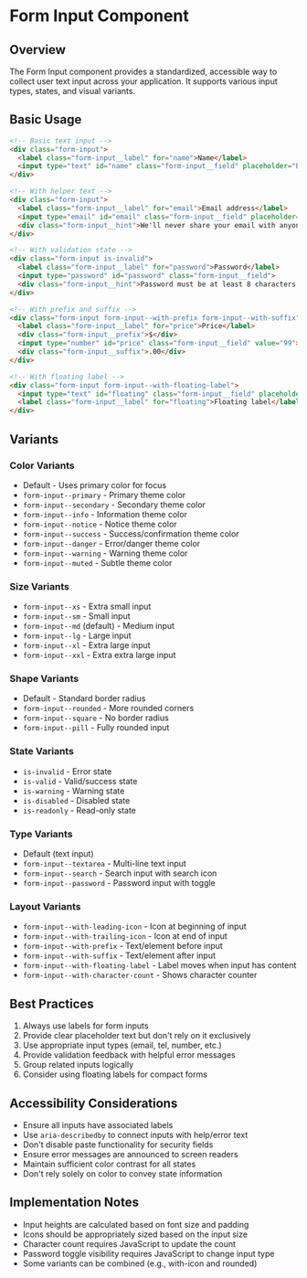 # Form Input Component

## Overview
The Form Input component provides a standardized, accessible way to collect user text input across your application. It supports various input types, states, and visual variants.

## Basic Usage

```html
<!-- Basic text input -->
<div class="form-input">
  <label class="form-input__label" for="name">Name</label>
  <input type="text" id="name" class="form-input__field" placeholder="Enter your name">
</div>

<!-- With helper text -->
<div class="form-input">
  <label class="form-input__label" for="email">Email address</label>
  <input type="email" id="email" class="form-input__field" placeholder="name@example.com">
  <div class="form-input__hint">We'll never share your email with anyone else.</div>
</div>

<!-- With validation state -->
<div class="form-input is-invalid">
  <label class="form-input__label" for="password">Password</label>
  <input type="password" id="password" class="form-input__field">
  <div class="form-input__hint">Password must be at least 8 characters.</div>
</div>

<!-- With prefix and suffix -->
<div class="form-input form-input--with-prefix form-input--with-suffix">
  <label class="form-input__label" for="price">Price</label>
  <div class="form-input__prefix">$</div>
  <input type="number" id="price" class="form-input__field" value="99">
  <div class="form-input__suffix">.00</div>
</div>

<!-- With floating label -->
<div class="form-input form-input--with-floating-label">
  <input type="text" id="floating" class="form-input__field" placeholder=" ">
  <label class="form-input__label" for="floating">Floating label</label>
</div>
```

## Variants

### Color Variants
- Default - Uses primary color for focus
- `form-input--primary` - Primary theme color
- `form-input--secondary` - Secondary theme color
- `form-input--info` - Information theme color
- `form-input--notice` - Notice theme color
- `form-input--success` - Success/confirmation theme color
- `form-input--danger` - Error/danger theme color
- `form-input--warning` - Warning theme color
- `form-input--muted` - Subtle theme color

### Size Variants
- `form-input--xs` - Extra small input
- `form-input--sm` - Small input
- `form-input--md` (default) - Medium input
- `form-input--lg` - Large input
- `form-input--xl` - Extra large input
- `form-input--xxl` - Extra extra large input

### Shape Variants
- Default - Standard border radius
- `form-input--rounded` - More rounded corners
- `form-input--square` - No border radius
- `form-input--pill` - Fully rounded input

### State Variants
- `is-invalid` - Error state
- `is-valid` - Valid/success state
- `is-warning` - Warning state
- `is-disabled` - Disabled state
- `is-readonly` - Read-only state

### Type Variants
- Default (text input)
- `form-input--textarea` - Multi-line text input
- `form-input--search` - Search input with search icon
- `form-input--password` - Password input with toggle

### Layout Variants
- `form-input--with-leading-icon` - Icon at beginning of input
- `form-input--with-trailing-icon` - Icon at end of input
- `form-input--with-prefix` - Text/element before input
- `form-input--with-suffix` - Text/element after input
- `form-input--with-floating-label` - Label moves when input has content
- `form-input--with-character-count` - Shows character counter

## Best Practices

1. Always use labels for form inputs
2. Provide clear placeholder text but don't rely on it exclusively
3. Use appropriate input types (email, tel, number, etc.)
4. Provide validation feedback with helpful error messages
5. Group related inputs logically
6. Consider using floating labels for compact forms

## Accessibility Considerations

- Ensure all inputs have associated labels
- Use `aria-describedby` to connect inputs with help/error text
- Don't disable paste functionality for security fields
- Ensure error messages are announced to screen readers
- Maintain sufficient color contrast for all states
- Don't rely solely on color to convey state information

## Implementation Notes

- Input heights are calculated based on font size and padding
- Icons should be appropriately sized based on the input size
- Character count requires JavaScript to update the count
- Password toggle visibility requires JavaScript to change input type
- Some variants can be combined (e.g., with-icon and rounded)